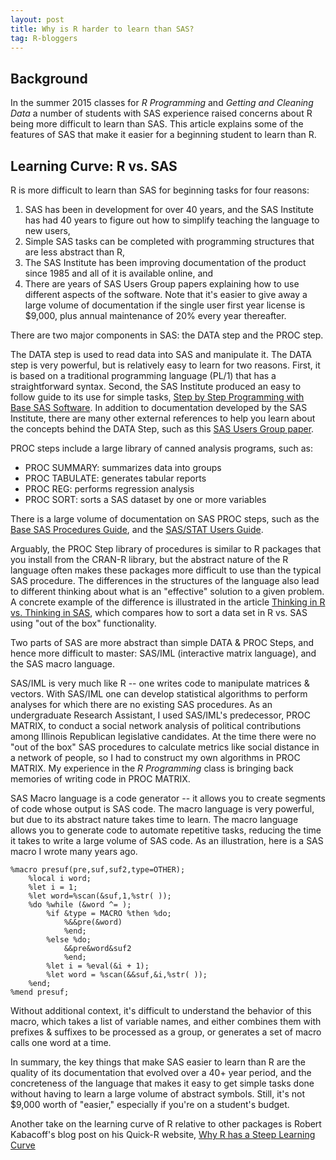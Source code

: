 ```yaml
---
layout: post
title: Why is R harder to learn than SAS?  
tag: R-bloggers
---
```



## Background

In the summer 2015 classes for *R Programming* and *Getting and Cleaning Data* a number of students with SAS experience raised concerns about R being more difficult to learn than SAS. This article explains some of the features of SAS that make it easier for a beginning student to learn than R.

## Learning Curve: R vs. SAS

R is more difficult to learn than SAS for beginning tasks for four reasons:  

1. SAS has been in development for over 40 years, and the SAS Institute has had 40 years to figure out how to simplify teaching the language to new users,
2. Simple SAS tasks can be completed with programming structures that are less abstract than R,
3. The SAS Institute has been improving documentation of the product since 1985 and all of it is available online, and
4. There are years of SAS Users Group papers explaining how to use different aspects of the software. Note that it's easier to give away a large volume of documentation if the single user first year license is $9,000, plus annual maintenance of 20% every year thereafter.  

There are two major components in SAS: the DATA step and the PROC step.

The DATA step is used to read data into SAS and manipulate it. The DATA step is very powerful, but is relatively easy to learn for two reasons. First, it is based on a traditional programming language (PL/1) that has a straightforward syntax. Second, the SAS Institute produced an easy to follow guide to its use for simple tasks, [Step by Step Programming with Base SAS Software](http://support.sas.com/documentation/onlinedoc/91pdf/sasdoc_913/base_step_10071.pdf). In addition to documentation developed by the SAS Institute, there are many other external references to help you learn about the concepts behind the DATA Step, such as this [SAS Users Group paper](http://www2.sas.com/proceedings/sugi31/246-31.pdf).

PROC steps include a large library of canned analysis programs, such as:  

* PROC SUMMARY: summarizes data into groups
* PROC TABULATE: generates tabular reports
* PROC REG: performs regression analysis
* PROC SORT: sorts a SAS dataset by one or more variables

There is a large volume of documentation on SAS PROC steps, such as the [Base SAS Procedures Guide](http://support.sas.com/documentation/cdl/en/proc/61895/PDF/default/proc.pdf), and the [SAS/STAT Users Guide](http://support.sas.com/documentation/onlinedoc/stat/141/statug.pdf).   

Arguably, the PROC Step library of procedures is similar to R packages that you install from the CRAN-R library, but the abstract nature of the R language often makes these packages more difficult to use than the typical SAS procedure. The differences in the structures of the language also lead to different thinking about what is an "effective" solution to a given problem. A concrete example of the difference is illustrated in the article [Thinking in R vs. Thinking in SAS](https://github.com/lgreski/datasciencectacontent/blob/master/markdown/exampleSortRvsSAS.md), which compares how to sort a data set in R vs. SAS using "out of the box" functionality.    

Two parts of SAS are more abstract than simple DATA & PROC Steps, and hence more difficult to master:  SAS/IML (interactive matrix language), and the SAS macro language.   

SAS/IML is very much like R -- one writes code to manipulate matrices & vectors. With SAS/IML one can develop statistical algorithms to perform analyses for which there are no existing SAS procedures. As an undergraduate Research Assistant, I used SAS/IML's predecessor, PROC MATRIX, to conduct a social network analysis of political contributions among Illinois Republican legislative candidates. At the time there were no "out of the box" SAS procedures to calculate metrics like social distance in a network of people, so I had to construct my own algorithms in PROC MATRIX. My experience in the *R Programming* class is bringing back memories of writing code in PROC MATRIX.   

SAS Macro language is a code generator -- it allows you to create segments of code whose output is SAS code. The macro language is very powerful, but due to its abstract nature takes time to learn. The macro language allows you to generate code to automate repetitive tasks, reducing the time it takes to write a large volume of SAS code.  As an illustration, here is a SAS macro I wrote many years ago.  

    %macro presuf(pre,suf,suf2,type=OTHER);
        %local i word;
        %let i = 1;
        %let word=%scan(&suf,1,%str( ));
        %do %while (&word ^= );
            %if &type = MACRO %then %do;
                %&&pre(&word)
                %end;
            %else %do;
                &&pre&word&suf2
                %end;
            %let i = %eval(&i + 1);
            %let word = %scan(&&suf,&i,%str( ));
        %end;
    %mend presuf;


Without additional context, it's difficult to understand the behavior of this macro, which takes a list of variable names, and either combines them with prefixes & suffixes to be processed as a group, or  generates a set of macro calls one word at a time.    

In summary, the key things that make SAS easier to learn than R are the quality of its documentation that evolved over a 40+ year period, and the concreteness of the language that makes it easy to get simple tasks done without having to learn a large volume of abstract symbols. Still, it's not $9,000 worth of "easier," especially if you're on a student's budget.  

Another take on the learning curve of R relative to other packages is Robert Kabacoff's blog post on his Quick-R website, [Why R has a Steep Learning Curve](http://bit.ly/2MVJuz7l)
